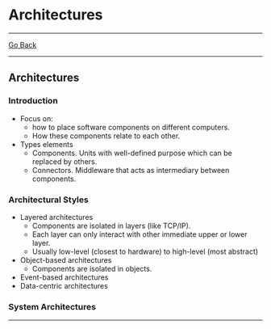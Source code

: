# Architectures
---
[Go Back](UNIOVI/3S2_DistSys/README.md)

---
## Architectures
### Introduction
- Focus on:
	- how to place software components on different computers.
	- How these components relate to each other.
- Types elements
	- Components. Units with well-defined purpose which can be replaced by others.
	- Connectors. Middleware that acts as intermediary between components.
### Architectural Styles
- Layered architectures
	- Components are isolated in layers (like TCP/IP).
	- Each layer can only interact with other immediate upper or lower layer.
	- Usually low-level (closest to hardware) to high-level (most abstract)
- Object-based architectures
	- Components are isolated in objects.
- Event-based architectures
- Data-centric architectures
### System Architectures

---
